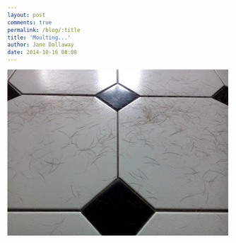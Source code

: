 ```yaml
---
layout: post
comments: true
permalink: /blog/:title
title: 'Moulting...'
author: Jane Dallaway
date: 2014-10-16 08:08
---
```


<div><a href="/media/tp_IMG_20141016_080746.JPG"><img src="/media/tp_thumb_IMG_20141016_080746.JPG" width="500" height="375"/></a></div>


  
      
